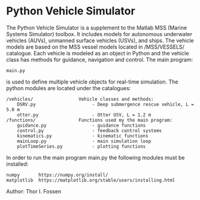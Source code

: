 # Python Vehicle Simulator

The Python Vehicle Simulator is a supplement to the Matlab MSS (Marine Systems Simulator) toolbox. It includes models for autonomous underwater vehicles (AUVs), unmanned surface vehicles (USVs), and ships. The vehicle models are based on the MSS vessel models located in /MSS/VESSELS/ catalogue. Each vehicle is modeled as an object in Python and the vehicle class has methods for guidance, navigation and control. The main program:

    main.py  
    
is used to define multiple vehicle objects for real-time simulation. The python modules are located under the catalogues: 

    /vehicles/                 Vehicle classes and methods:  
        DSRV.py                     - Deep submergence rescue vehicle, L = 5.0 m
        otter.py                    - Otter USV, L = 1.2 m
    /functions/                Functions used my the main program:
        guidance.py                 - guidance functions
        control.py                  - feedback control systems
        kinematics.py               - kinematic functions
        mainLoop.py                 - main simulation loop
        plotTimeSeries.py           - plotting functions
        
In order to run the main program main.py the following modules must be installed:

    numpy       https://numpy.org/install/
    matplotlib  https://matplotlib.org/stable/users/installing.html

Author: Thor I. Fossen




    
    
    
